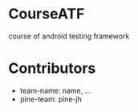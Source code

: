 CourseATF
=========

course of android testing framework

# Contributors
* team-name: name, ...
* pine-team: pine-jh


